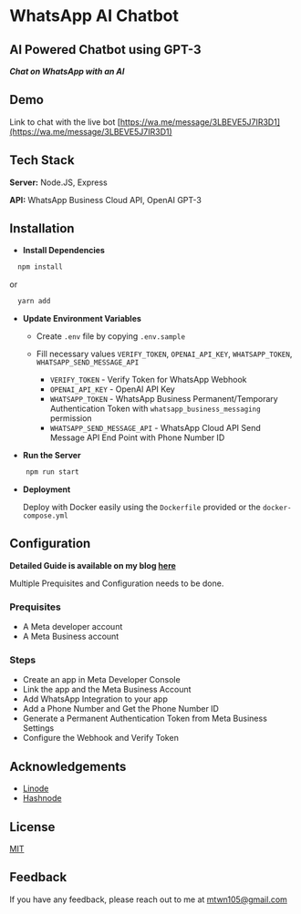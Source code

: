 # WhatsApp AI Chatbot

## AI Powered Chatbot using GPT-3

**_Chat on WhatsApp with an AI_**

## Demo

Link to chat with the live bot [https://wa.me/message/3LBEVE5J7IR3D1](https://wa.me/message/3LBEVE5J7IR3D1)

## Tech Stack

**Server:** Node.JS, Express

**API:** WhatsApp Business Cloud API, OpenAI GPT-3

## Installation

- **Install Dependencies**

```bash
  npm install
```

or

```bash
  yarn add
```

- **Update Environment Variables**

  - Create `.env` file by copying `.env.sample`
  - Fill necessary values
    `VERIFY_TOKEN`, `OPENAI_API_KEY`, `WHATSAPP_TOKEN`, `WHATSAPP_SEND_MESSAGE_API`

    - `VERIFY_TOKEN` - Verify Token for WhatsApp Webhook
    - `OPENAI_API_KEY` - OpenAI API Key
    - `WHATSAPP_TOKEN` - WhatsApp Business Permanent/Temporary Authentication Token with `whatsapp_business_messaging` permission
    - `WHATSAPP_SEND_MESSAGE_API` - WhatsApp Cloud API Send Message API End Point with Phone Number ID

- **Run the Server**

```bash
    npm run start
```

- **Deployment**

  Deploy with Docker easily using the `Dockerfile` provided or the `docker-compose.yml`

## Configuration

**Detailed Guide is available on my blog [here](https://blog.amitwani.dev)**

Multiple Prequisites and Configuration needs to be done.

### Prequisites

- A Meta developer account
- A Meta Business account

### Steps

- Create an app in Meta Developer Console
- Link the app and the Meta Business Account
- Add WhatsApp Integration to your app
- Add a Phone Number and Get the Phone Number ID
- Generate a Permanent Authentication Token from Meta Business Settings
- Configure the Webhook and Verify Token

## Acknowledgements

- [Linode](https://linode.com)
- [Hashnode](https://hashnode.com)

## License

[MIT](https://choosealicense.com/licenses/mit/)

## Feedback

If you have any feedback, please reach out to me at mtwn105@gmail.com
